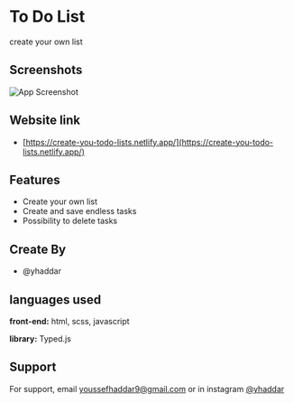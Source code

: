 # To Do List

create your own list


## Screenshots

![App Screenshot](https://www10.0zz0.com/2023/01/25/15/922988152.png)


## Website link



 - [https://create-you-todo-lists.netlify.app/](https://create-you-todo-lists.netlify.app/)



## Features

- Create your own list 
- Create and save endless tasks
- Possibility to delete tasks



## Create  By


- @yhaddar


## languages used

**front-end:** html, scss, javascript

**library:** Typed.js


## Support

For support, email youssefhaddar9@gmail.com or in instagram [@yhaddar](https://www.instagram.com/yusef_haddar/?hl=fr)
